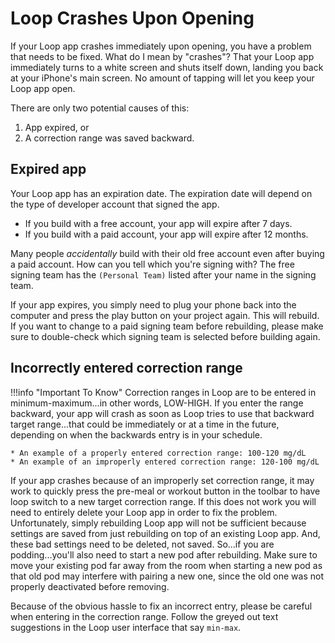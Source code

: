 # Loop Crashes Upon Opening

If your Loop app crashes immediately upon opening, you have a problem that needs to be fixed. What do I mean by "crashes"? That your Loop app immediately turns to a white screen and shuts itself down, landing you back at your iPhone's main screen. No amount of tapping will let you keep your Loop app open.

There are only two potential causes of this: 

1. App expired, or
2. A correction range was saved backward.

## Expired app 

Your Loop app has an expiration date. The expiration date will depend on the type of developer account that signed the app.

* If you build with a free account, your app will expire after 7 days.
* If you build with a paid account, your app will expire after 12 months.

Many people *accidentally* build with their old free account even after buying a paid account. How can you tell which you're signing with? The free signing team has the `(Personal Team)` listed after your name in the signing team.

If your app expires, you simply need to plug your phone back into the computer and press the play button on your project again. This will rebuild. If you want to change to a paid signing team before rebuilding, please make sure to double-check which signing team is selected before building again. 

## Incorrectly entered correction range

!!!info "Important To Know"
    Correction ranges in Loop are to be entered in minimum-maximum...in other words, LOW-HIGH. If you enter the range backward, your app will crash as soon as Loop tries to use that backward target range...that could be immediately or at a time in the future, depending on when the backwards entry is in your schedule.
    
    * An example of a properly entered correction range: 100-120 mg/dL
    * An example of an improperly entered correction range: 120-100 mg/dL
    
If your app crashes because of an improperly set correction range, it may work to quickly press the pre-meal or workout button in the toolbar to have loop switch to a new target correction range. If this does not work you will need to entirely delete your Loop app in order to fix the problem. Unfortunately, simply rebuilding Loop app will not be sufficient because settings are saved from just rebuilding on top of an existing Loop app. And, these bad settings need to be deleted, not saved. So...if you are podding...you'll also need to start a new pod after rebuilding. Make sure to move your existing pod far away from the room when starting a new pod as that old pod may interfere with pairing a new one, since the old one was not properly deactivated before removing.

Because of the obvious hassle to fix an incorrect entry, please be careful when entering in the correction range. Follow the greyed out text suggestions in the Loop user interface that say `min-max`.

